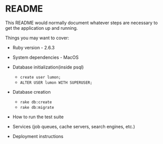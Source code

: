 # README

This README would normally document whatever steps are necessary to get the
application up and running.

Things you may want to cover:

* Ruby version - 2.6.3

* System dependencies - MacOS

* Database initialization(inside psql)
    - `create user lumon;`
    - `ALTER USER lumon WITH SUPERUSER;`

* Database creation
    - `rake db:create`
    - `rake db:migrate`

* How to run the test suite

* Services (job queues, cache servers, search engines, etc.)

* Deployment instructions
